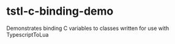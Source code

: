 # tstl-c-binding-demo

Demonstrates binding C variables to classes written for use with TypescriptToLua
